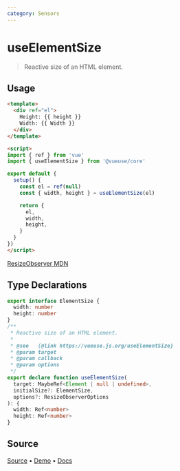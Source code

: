 ```yaml
---
category: Sensors
---
```


<!--DEMO_STARTS-->
<script setup>
import Demo from './demo.vue'
</script>
<DemoContainer><Demo/></DemoContainer>
<!--DEMO_ENDS-->

<!--HEAD_STARTS--><!--HEAD_ENDS-->


# useElementSize

> Reactive size of an HTML element.

## Usage

```html
<template>
  <div ref="el">
    Height: {{ height }}
    Width: {{ Width }}
  </div>
</template>

<script>
import { ref } from 'vue'
import { useElementSize } from '@vueuse/core'

export default {
  setup() {
    const el = ref(null)
    const { width, height } = useElementSize(el)

    return {
      el,
      width,
      height,
    }
  }
})
</script>
```

[ResizeObserver MDN](https://developer.mozilla.org/en-US/docs/Web/API/ResizeObserver)


<!--FOOTER_STARTS-->
## Type Declarations

```typescript
export interface ElementSize {
  width: number
  height: number
}
/**
 * Reactive size of an HTML element.
 *
 * @see   {@link https://vueuse.js.org/useElementSize}
 * @param target
 * @param callback
 * @param options
 */
export declare function useElementSize(
  target: MaybeRef<Element | null | undefined>,
  initialSize?: ElementSize,
  options?: ResizeObserverOptions
): {
  width: Ref<number>
  height: Ref<number>
}
```

## Source

[Source](https://github.com/antfu/vueuse/blob/master/packages/core/useElementSize/index.ts) • [Demo](https://github.com/antfu/vueuse/blob/master/packages/core/useElementSize/demo.vue) • [Docs](https://github.com/antfu/vueuse/blob/master/packages/core/useElementSize/index.md)


<!--FOOTER_ENDS-->